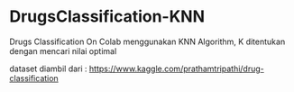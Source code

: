 # DrugsClassification-KNN
Drugs Classification On Colab menggunakan KNN Algorithm, K ditentukan dengan mencari nilai optimal

dataset diambil dari :
https://www.kaggle.com/prathamtripathi/drug-classification
